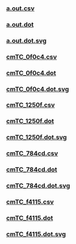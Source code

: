 ### [a.out.csv](a.out.csv)
### [a.out.dot](a.out.dot)
### [a.out.dot.svg](a.out.dot.svg)
### [cmTC_0f0c4.csv](cmTC_0f0c4.csv)
### [cmTC_0f0c4.dot](cmTC_0f0c4.dot)
### [cmTC_0f0c4.dot.svg](cmTC_0f0c4.dot.svg)
### [cmTC_1250f.csv](cmTC_1250f.csv)
### [cmTC_1250f.dot](cmTC_1250f.dot)
### [cmTC_1250f.dot.svg](cmTC_1250f.dot.svg)
### [cmTC_784cd.csv](cmTC_784cd.csv)
### [cmTC_784cd.dot](cmTC_784cd.dot)
### [cmTC_784cd.dot.svg](cmTC_784cd.dot.svg)
### [cmTC_f4115.csv](cmTC_f4115.csv)
### [cmTC_f4115.dot](cmTC_f4115.dot)
### [cmTC_f4115.dot.svg](cmTC_f4115.dot.svg)
